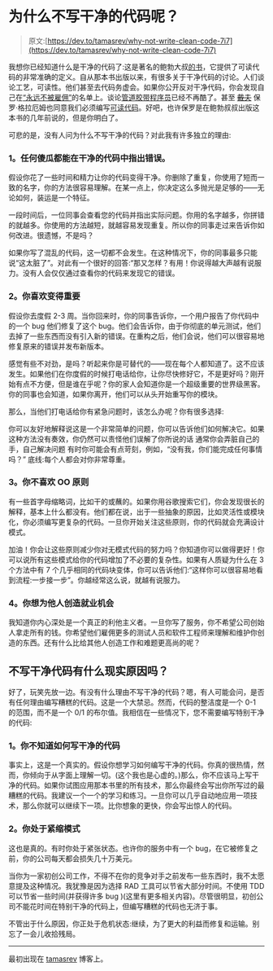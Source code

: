 # 为什么不写干净的代码呢？

> 原文:[https://dev.to/tamasrev/why-not-write-clean-code-7i7](https://dev.to/tamasrev/why-not-write-clean-code-7i7)

我想你已经知道什么是干净的代码了:这是著名的鲍勃大叔[的书](http://www.amazon.com/Clean-Code-Handbook-Software-Craftsmanship/dp/0132350882)，它提供了可读代码的非常准确的定义。自从那本书出版以来，有很多关于干净代码的讨论。人们谈论工艺，可读性。他们甚至去代码务虚会。如果你公开反对干净代码，你会发现自己在[“永远不被雇佣”](http://www.techdarkside.com/when-is-ugly-code-okay)的名单上。谈论[管道胶带程序员](http://www.joelonsoftware.com/items/2009/09/23.html)已经不再酷了。甚至 [~~戴夫~~](http://www.youtube.com/watch?v=QlqA0OKsBB8) 保罗·格拉厄姆也同意我们必须编写[可读代码](http://www.paulgraham.com/head.html)。好吧，也许保罗是在鲍勃叔叔出版这本书的几年前说的，但是你明白了。

可悲的是，没有人问为什么不写干净的代码？对此我有许多独立的理由:

### [](#1-any-fool-can-point-out-mistakes-in-clean-code)1。任何傻瓜都能在干净的代码中指出错误。

假设你花了一些时间和精力让你的代码变得干净。你删除了重复，你使用了短而一致的名字，你的方法很容易理解。在某一点上，你决定这么多抛光是足够的——无论如何，装运是一个特征。

一段时间后，一位同事会查看您的代码并指出实际问题。你用的名字越多，你拼错的就越多。你使用的方法越短，就越容易发现重复。所以你的同事走过来告诉你如何改进。很遗憾，不是吗？

如果你写了混乱的代码，这一切都不会发生。在这种情况下，你的同事最多只能说“这太脏了”。对此有一个很好的回答:“那又怎样？有用！你说得越大声越有说服力。没有人会仅仅通过查看你的代码来发现它的错误。

### [](#2-you-like-to-be-important)2。你喜欢变得重要

假设你去度假 2-3 周。当你回来时，你的同事告诉你，一个用户报告了你代码中的一个 bug 他们修复了这个 bug。他们会告诉你，由于你彻底的单元测试，他们去掉了一些东西而没有引入新的错误。在重构之后，他们会说，他们可以很容易地修复原来的错误并发布新版本。

感觉有些不对劲，是吗？听起来你是可替代的——现在每个人都知道了。这不应该发生。如果他们在你度假的时候打电话给你，让你尽快修好它，不是更好吗？刚开始有点不方便，但是谁在乎呢？你的家人会知道你是一个超级重要的世界级黑客。你的同事也会知道，如果你离开，他们可以从头开始重写你的模块。

那么，当他们打电话给你有紧急问题时，该怎么办呢？你有很多选择:

你可以友好地解释说这是一个非常简单的问题，你可以告诉他们如何解决它。如果这种方法没有奏效，你仍然可以责怪他们误解了你所说的话
通常你会弄脏自己的手，自己解决问题
有时你可能会有点苛刻，例如，“没有我，你们能完成任何事情吗？”
底线:每个人都会对你非常尊重。

### [](#3-you-dont-like-oo-principles)3。你不喜欢 OO 原则

有一些首字母缩略词，比如干的或蘸的。如果你用谷歌搜索它们，你会发现很长的解释，基本上什么都没有。他们都在说，出于一些抽象的原因，比如灵活性或模块化，你必须编写更复杂的代码。一旦你开始关注这些原则，你的代码就会充满设计模式。

加油！你会让这些原则减少你对无模式代码的努力吗？你知道你可以做得更好！你可以说所有这些模式给你的代码增加了不必要的复杂性。如果有人质疑为什么在 3 个方法中有 7 个几乎相同的代码块变体，你可以告诉他们:“这样你可以很容易地看到流程:一步接一步”。你越经常这么说，就越有说服力。

### [](#4-you-want-to-create-jobs-for-others)4。你想为他人创造就业机会

我知道你内心深处是一个真正的利他主义者。一旦你写了服务，你不希望公司创始人拿走所有的钱。你希望他们雇佣更多的测试人员和软件工程师来理解和维护你创造的东西。还有什么比给其他人创造工作和难题更高尚的呢？

## [](#are-there-any-real-reasons-for-not-writing-clean-code)不写干净代码有什么现实原因吗？

好了，玩笑先放一边。有没有什么理由不写干净的代码？嗯，有人可能会问，是否有任何理由编写糟糕的代码。这是一个大禁忌。然而，代码的整洁度是一个 0-1 的范围，而不是一个 0/1 的布尔值。我相信在一些情况下，您不需要编写特别干净的代码:

### [](#1-you-dont-know-how-to-write-clean-code)1。你不知道如何写干净的代码

事实上，这是一个真实的。假设你想学习如何编写干净的代码。你真的很热情，然而，你倾向于从字面上理解一切。(这个我也是心虚的。)那么，你不应该马上写干净的代码。如果你试图应用那本书里的所有技术，那么你最终会写出你所写过的最糟糕的代码。我建议一个一个的学习和练习。一旦你可以几乎自动地应用一项技术，那么你就可以继续下一项。比你想象的更快，你会写出惊人的代码。

### [](#2-you-are-in-crunch-mode)2。你处于紧缩模式

这也是真的。有时你处于紧张状态。也许你的服务中有一个 bug，在它被修复之前，你的公司每天都会损失几十万美元。

当你为一家初创公司工作，不得不在你的竞争对手之前发布一些东西时，我不太愿意提及这种情况。我犹豫是因为选择 RAD 工具可以节省大部分时间。不使用 TDD 可以节省一些时间(并获得许多 bug )(这里有更多相关内容)。尽管很明显，初创公司不能花时间在特别干净的代码上，但编写糟糕的代码也无济于事。

不管出于什么原因，你正处于危机状态:继续，为了更大的利益而修复和运输。别忘了一会儿收拾残局。

* * *

最初出现在 [tamasrev](https://tamasrev.wordpress.com/2013/02/02/why-not-write-clean-code/) 博客上。